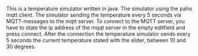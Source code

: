 This is a temperature simulator written in java.
The simulator using the paho mqtt client.
The simulator sending the temperature every 5 seconds via MQTT-messages to the mqtt server.
To connect to the MQTT server, you have to state the ip address of the mqqt server in the empty editfield and press connect.
After the connection the temperature simulator sends every 5 seconds the current temperature stated with the slider, between 10 and 30 degrees.